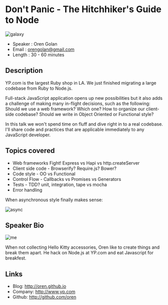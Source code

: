 Don't Panic - The Hitchhiker's Guide to Node
============================================

![galaxy](http://cdn-images.9cloud.us/8/the-hitchh_1652808886.jpg)

* Speaker   : Oren Golan
* Email     : orengolan@gmail.com
* Length    : 30 - 60 minutes

Description
-----------

YP.com is the largest Ruby shop in LA. We just finished migrating a large codebase from Ruby to Node.js.

Full-stack JavaScript application opens up new possibilities but it also adds a challenge of making many in-flight decisions, such as the following: Should we use a web framework? Which one? How to organize our client-side codebase? Should we write in Object Oriented or Functional style?

In this talk we won't spend time on fluff and dive right in to a real codebase.
I'll share code and practices that are applicable immediately to any JavaScript developer.

## Topics covered

* Web frameworks Fight! Express vs Hapi vs http.createServer
* Client side code - Browserify? Require.js? Bower?
* Code style - OO vs Functional
* Control Flow - Callbacks vs Promises vs Generators
* Tests - TDD? unit, integration, tape vs mocha
* Error handling

When asynchronous style finally makes sense:

![async](http://media.tumblr.com/f9b64e7703d0fd6d8724e1429ede4991/tumblr_inline_mniepuRpmh1qz4rgp.gif)

Speaker Bio
-----------

![me](http://chicagowebconf.org/images/presenters/oren_golan.png)

When not collecting Hello Kitty accessories, Oren like to create things and break them apart. He hack on Node.js at YP.com and eat Javascript for breakfest.

Links
-----

* Blog: http://oren.github.io
* Company: http://www.yp.com
* Github: http://github.com/oren
